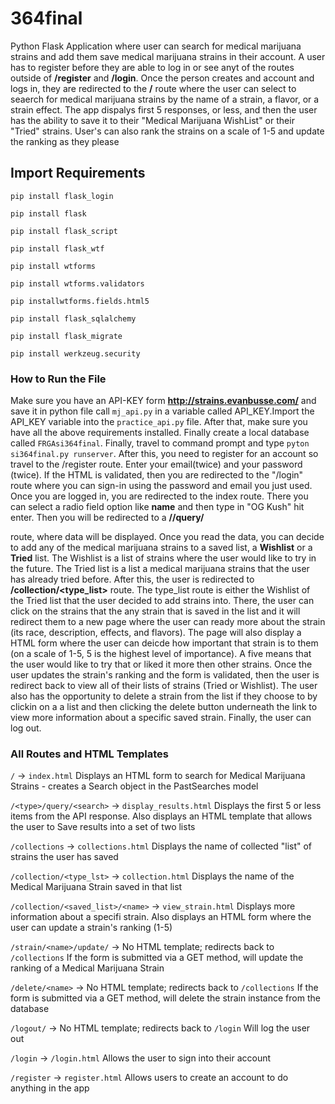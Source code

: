 # 364final
Python Flask Application where user can search for medical marijuana strains and add them save medical marijuana strains in their account. A user has to register before they are able to log in or see anyt of the routes outside of **/register** and **/login**. Once the person creates and account and logs in, they are redirected to the **/** route where the user can select to seaerch for medical marijuana strains by the name of a strain, a flavor, or a strain effect. The app dispalys first 5 responses, or less, and then the user has the ability to save it to their "Medical Marijuana WishList" or their "Tried" strains. User's can also rank the strains on a scale of 1-5 and update the ranking as they please

## Import Requirements
`pip install flask_login`

`pip install flask`

`pip install flask_script`

`pip install flask_wtf`

`pip install wtforms`

`pip install wtforms.validators`

`pip installwtforms.fields.html5`

`pip install flask_sqlalchemy`

`pip install flask_migrate`

`pip install werkzeug.security`


### How to Run the File
Make sure you have an API-KEY form **http://strains.evanbusse.com/** and save it in python file call `mj_api.py` in a variable called API_KEY.Import the API_KEY variable into the `practice_api.py` file. After that, make sure you have all the above requirements installed. Finally create a local database called `FRGAsi364final`. Finally, travel to command prompt and type `pyton si364final.py runserver`. 
After this, you need to register for an account so travel to the /register route. Enter your email(twice) and your password (twice). If the HTML is validated, then you are redirected to the "/login" route where you can sign-in using the password and email you just used. Once you are logged in, you are redirected to the index route. There you can select a radio field option like **name** and then type in "OG Kush" hit enter. Then you will be redirected to a **/<type>/query/<search>** route, where data will be displayed.
Once you read the data, you can decide to add any of the medical marijuana strains to a saved list, a **Wishlist** or a **Tried** list. The Wishlist is a list of strains where the user would like to try in the future. The Tried list is a list a medical marijuana strains that the user has already tried before. After this, the user is redirected to **/collection/<type_list>** route. The type_list route is either the Wishlist of the Tried list that the user decided to add strains into. There, the user can click on the strains that the any strain that is saved in the list and it will redirect them to a new page where the user can ready more about the strain (its race, description, effects, and flavors). The page will also display a HTML form where the user can deicde how important that strain is to them (on a scale of 1-5, 5 is the highest level of importance). A five means that the user would like to try that or liked it more then other strains. Once the user updates the strain's ranking and the form is validated, then the user is redirect back to view all of their lists of strains (Tried or Wishlist). The user also has the opportunity to delete a strain from the list if they choose to by clickin on a a list and then clicking the delete button underneath the link to view more information about a specific saved strain. Finally, the user can log out.

### All Routes and HTML Templates

`/` -> `index.html` Displays an HTML form to search for Medical Marijuana Strains - creates a Search object in the PastSearches model

`/<type>/query/<search>` -> `display_results.html` Displays the first 5 or less items from the API response. Also displays an HTML template that allows the user to Save results into a set of two lists

`/collections` -> `collections.html` Displays the name of collected "list" of strains the user has saved

`/collection/<type_lst>` -> `collection.html` Displays the name of the Medical Marijuana Strain saved in that list

`/collection/<saved_list>/<name>` -> `view_strain.html` Displays more information about a specifi strain. Also displays an HTML form where the user can update a strain's ranking (1-5)

`/strain/<name>/update/` -> No HTML template; redirects back to `/collections` If the form is submitted via a GET method, will update the ranking of a Medical Marijuana Strain

`/delete/<name>` -> No HTML template; redirects back to `/collections` If the form is submitted via a GET method, will delete the strain instance from the database

`/logout/` -> No HTML template; redirects back to `/login` Will log the user out

`/login` -> `/login.html` Allows the user to sign into their account

`/register` -> `register.html` Allows users to create an account to do anything in the app
